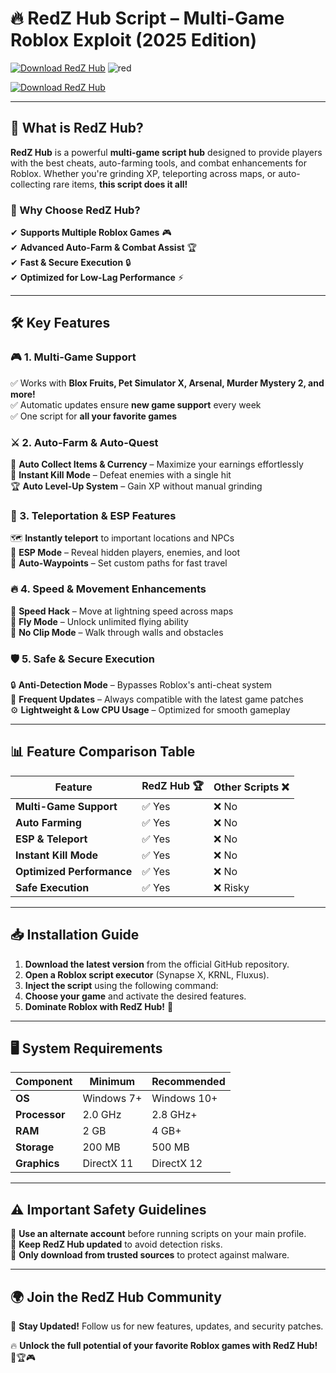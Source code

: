 # 🔥 RedZ Hub Script – Multi-Game Roblox Exploit (2025 Edition)  

[![Download RedZ Hub](https://img.shields.io/badge/Download-RedZ_Hub-red?style=for-the-badge&logo=download)]()  ![red](https://github.com/user-attachments/assets/ea135af7-2efe-4798-94d9-2c8ad6ec0cfa)



[![Download RedZ Hub](https://img.shields.io/badge/Download-RedZ_Hub-red?style=for-the-badge&logo=download)]() 



---

## 🚀 What is RedZ Hub?  

**RedZ Hub** is a powerful **multi-game script hub** designed to provide players with the best cheats, auto-farming tools, and combat enhancements for Roblox. Whether you're grinding XP, teleporting across maps, or auto-collecting rare items, **this script does it all!**  

### 🎯 Why Choose RedZ Hub?  
✔ **Supports Multiple Roblox Games** 🎮  
✔ **Advanced Auto-Farm & Combat Assist** 🏆  
✔ **Fast & Secure Execution** 🔒  
✔ **Optimized for Low-Lag Performance** ⚡  

---

## 🛠️ Key Features  

### 🎮 1. Multi-Game Support  
✅ Works with **Blox Fruits, Pet Simulator X, Arsenal, Murder Mystery 2, and more!**  
✅ Automatic updates ensure **new game support** every week  
✅ One script for **all your favorite games**  

### ⚔ 2. Auto-Farm & Auto-Quest  
🌾 **Auto Collect Items & Currency** – Maximize your earnings effortlessly  
🎯 **Instant Kill Mode** – Defeat enemies with a single hit  
🏆 **Auto Level-Up System** – Gain XP without manual grinding  

### 🚀 3. Teleportation & ESP Features  
🗺 **Instantly teleport** to important locations and NPCs  
👀 **ESP Mode** – Reveal hidden players, enemies, and loot  
📍 **Auto-Waypoints** – Set custom paths for fast travel  

### 🔥 4. Speed & Movement Enhancements  
💨 **Speed Hack** – Move at lightning speed across maps  
🦅 **Fly Mode** – Unlock unlimited flying ability  
🚫 **No Clip Mode** – Walk through walls and obstacles  

### 🛡️ 5. Safe & Secure Execution  
🔒 **Anti-Detection Mode** – Bypasses Roblox's anti-cheat system  
📅 **Frequent Updates** – Always compatible with the latest game patches  
⚙ **Lightweight & Low CPU Usage** – Optimized for smooth gameplay  

---

## 📊 Feature Comparison Table  

| Feature               | RedZ Hub 🏆  | Other Scripts ❌ |  
|----------------------|------------|----------------|  
| **Multi-Game Support** | ✅ Yes | ❌ No |  
| **Auto Farming**    | ✅ Yes | ❌ No |  
| **ESP & Teleport**  | ✅ Yes | ❌ No |  
| **Instant Kill Mode** | ✅ Yes | ❌ No |  
| **Optimized Performance** | ✅ Yes | ❌ No |  
| **Safe Execution**  | ✅ Yes | ❌ Risky |  

---

## 📥 Installation Guide  

1. **Download the latest version** from the official GitHub repository.  
2. **Open a Roblox script executor** (Synapse X, KRNL, Fluxus).  
3. **Inject the script** using the following command:  
4. **Choose your game** and activate the desired features.  
5. **Dominate Roblox with RedZ Hub!** 🚀  

---

## 🖥 System Requirements  

| Component          | Minimum   | Recommended |  
|------------------|-----------|------------|  
| **OS**          | Windows 7+ | Windows 10+ |  
| **Processor**   | 2.0 GHz    | 2.8 GHz+ |  
| **RAM**         | 2 GB       | 4 GB+ |  
| **Storage**     | 200 MB     | 500 MB |  
| **Graphics**    | DirectX 11 | DirectX 12 |  

---

## ⚠️ Important Safety Guidelines  

🔹 **Use an alternate account** before running scripts on your main profile.  
🔹 **Keep RedZ Hub updated** to avoid detection risks.  
🔹 **Only download from trusted sources** to protect against malware.  

---

## 🌍 Join the RedZ Hub Community  


📢 **Stay Updated!** Follow us for new features, updates, and security patches.  

🔥 **Unlock the full potential of your favorite Roblox games with RedZ Hub!** 🚀🏆🎮  

